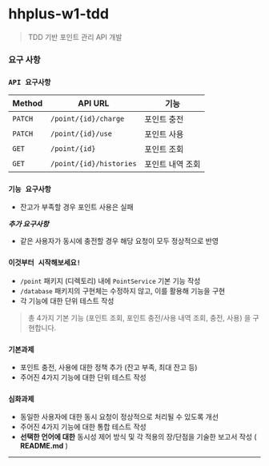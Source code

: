# hhplus-w1-tdd
> TDD 기반 포인트 관리 API 개발


### **요구 사항**

### `API 요구사항`
| Method  | API URL               | 기능        |
|---------|-----------------------|-----------|
| `PATCH` | `/point/{id}/charge`    | 포인트 충전    |
| `PATCH` | `/point/{id}/use`       | 포인트 사용    |
| `GET`   | `/point/{id}`           | 포인트 조회    |
| `GET`   | `/point/{id}/histories` | 포인트 내역 조회 |
 

### `기능 요구사항`
- 잔고가 부족할 경우 포인트 사용은 실패

**_추가 요구사항_**
- 같은 사용자가 동시에 충전할 경우 해당 요청이 모두 정상적으로 반영


### `이것부터 시작해보세요!`

- `/point` 패키지 (디렉토리) 내에 `PointService` 기본 기능 작성
- `/database` 패키지의 구현체는 수정하지 않고, 이를 활용해 기능을 구현
- 각 기능에 대한 단위 테스트 작성

> 총 4가지 기본 기능 (포인트 조회, 포인트 충전/사용 내역 조회, 충전, 사용) 을 구현합니다.
>

### `기본과제`

- 포인트 충전, 사용에 대한 정책 추가 (잔고 부족, 최대 잔고 등)
- 주어진 4가지 기능에 대한 단위 테스트 작성

### `심화과제`

- 동일한 사용자에 대한 동시 요청이 정상적으로 처리될 수 있도록 개선
- 주어진 4가지 기능에 대한 통합 테스트 작성
- **선택한 언어에 대한** 동시성 제어 방식 및 각 적용의 장/단점을 기술한 보고서 작성 ( **README.md** )

---

